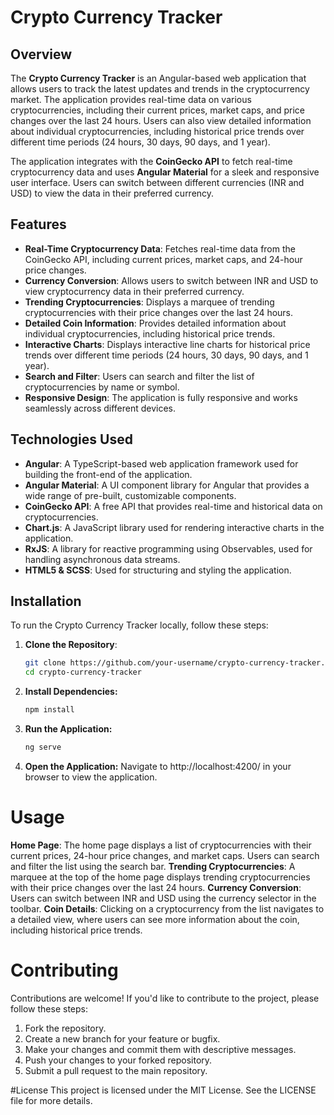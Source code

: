 # Crypto Currency Tracker

## Overview

The **Crypto Currency Tracker** is an Angular-based web application that allows users to track the latest updates and trends in the cryptocurrency market. The application provides real-time data on various cryptocurrencies, including their current prices, market caps, and price changes over the last 24 hours. Users can also view detailed information about individual cryptocurrencies, including historical price trends over different time periods (24 hours, 30 days, 90 days, and 1 year).

The application integrates with the **CoinGecko API** to fetch real-time cryptocurrency data and uses **Angular Material** for a sleek and responsive user interface. Users can switch between different currencies (INR and USD) to view the data in their preferred currency.

## Features

- **Real-Time Cryptocurrency Data**: Fetches real-time data from the CoinGecko API, including current prices, market caps, and 24-hour price changes.
- **Currency Conversion**: Allows users to switch between INR and USD to view cryptocurrency data in their preferred currency.
- **Trending Cryptocurrencies**: Displays a marquee of trending cryptocurrencies with their price changes over the last 24 hours.
- **Detailed Coin Information**: Provides detailed information about individual cryptocurrencies, including historical price trends.
- **Interactive Charts**: Displays interactive line charts for historical price trends over different time periods (24 hours, 30 days, 90 days, and 1 year).
- **Search and Filter**: Users can search and filter the list of cryptocurrencies by name or symbol.
- **Responsive Design**: The application is fully responsive and works seamlessly across different devices.

## Technologies Used

- **Angular**: A TypeScript-based web application framework used for building the front-end of the application.
- **Angular Material**: A UI component library for Angular that provides a wide range of pre-built, customizable components.
- **CoinGecko API**: A free API that provides real-time and historical data on cryptocurrencies.
- **Chart.js**: A JavaScript library used for rendering interactive charts in the application.
- **RxJS**: A library for reactive programming using Observables, used for handling asynchronous data streams.
- **HTML5 & SCSS**: Used for structuring and styling the application.

## Installation

To run the Crypto Currency Tracker locally, follow these steps:

1. **Clone the Repository**:
   ```bash
   git clone https://github.com/your-username/crypto-currency-tracker.git
   cd crypto-currency-tracker
2. **Install Dependencies:**
   ```bash
   npm install
3. **Run the Application:**
   ```bash
   ng serve
4. **Open the Application:**
   Navigate to http://localhost:4200/ in your browser to view the application.

# Usage

**Home Page**: The home page displays a list of cryptocurrencies with their current prices, 24-hour price changes, and market caps. Users can search and filter the list using the search bar.
**Trending Cryptocurrencies**: A marquee at the top of the home page displays trending cryptocurrencies with their price changes over the last 24 hours.
**Currency Conversion**: Users can switch between INR and USD using the currency selector in the toolbar.
**Coin Details**: Clicking on a cryptocurrency from the list navigates to a detailed view, where users can see more information about the coin, including historical price trends.

# Contributing
Contributions are welcome! If you'd like to contribute to the project, please follow these steps:

1. Fork the repository.
2. Create a new branch for your feature or bugfix.
3. Make your changes and commit them with descriptive messages.
4. Push your changes to your forked repository.
5. Submit a pull request to the main repository.

#License
This project is licensed under the MIT License. See the LICENSE file for more details.
